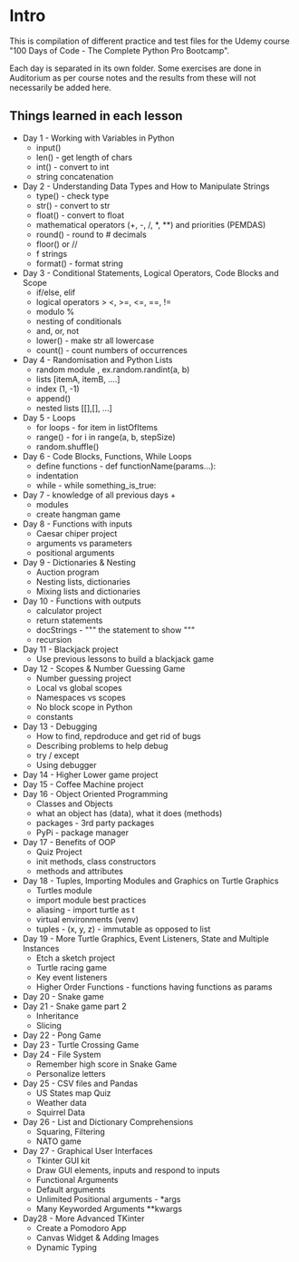 # Intro
This is compilation of different practice and test files for the Udemy course "100 Days of Code - The Complete Python Pro Bootcamp".

Each day is separated in its own folder.
Some exercises are done in Auditorium as per course notes and the results from these will not necessarily be added here.

## Things learned in each lesson
* Day 1 - Working with Variables in Python
    * input()
    * len() - get length of chars
    * int() - convert to int
    * string concatenation
* Day 2 - Understanding Data Types and How to Manipulate Strings
    * type() - check type
    * str() - convert to str
    * float() - convert to float
    * mathematical operators (+, -, /, *, **) and priorities (PEMDAS)
    * round() - round to # decimals
    * floor() or //
    * f strings
    * format() - format string
* Day 3 - Conditional Statements, Logical Operators, Code Blocks and Scope
    * if/else, elif
    * logical operators > <, >=, <=, ==, !=
    * modulo %
    * nesting of conditionals
    * and, or, not
    * lower() - make str all lowercase
    * count() - count numbers of occurrences
* Day 4 - Randomisation and Python Lists
    * random module , ex.random.randint(a, b)
    * lists  [itemA, itemB, ....]
    * index (1, -1)
    * append()
    * nested lists [[],[], ...]
* Day 5 - Loops
    * for loops - for item in listOfItems
    * range() - for i in range(a, b, stepSize)
    * random.shuffle()
* Day 6 - Code Blocks, Functions, While Loops
    * define functions - def functionName(params...):
    * indentation
    * while - while something_is_true:
* Day 7 - knowledge of all previous days + 
    * modules
    * create hangman game
* Day 8 - Functions with inputs
    * Caesar chiper project
    * arguments vs parameters
    * positional arguments
* Day 9 - Dictionaries & Nesting
    * Auction program
    * Nesting lists, dictionaries
    * Mixing lists and dictionaries
* Day 10 - Functions with outputs
    * calculator project
    * return statements
    * docStrings - """ the statement to show """
    * recursion
* Day 11 - Blackjack project
    * Use previous lessons to build a blackjack game
* Day 12 - Scopes & Number Guessing Game
    * Number guessing project
    * Local vs global scopes
    * Namespaces vs scopes
    * No block scope in Python
    * constants
* Day 13 - Debugging
    * How to find, repdroduce and get rid of bugs
    * Describing problems to help debug
    * try / except
    * Using debugger
* Day 14 - Higher Lower game project
* Day 15 - Coffee Machine project
* Day 16 - Object Oriented Programming
    * Classes and Objects
    * what an object has (data), what it does (methods)
    * packages - 3rd party packages 
    * PyPi - package manager
* Day 17 - Benefits of OOP
    * Quiz Project
    * init methods, class constructors
    * methods and attributes
* Day 18 - Tuples, Importing Modules and Graphics on Turtle Graphics
    * Turtles module
    * import module best practices
    * aliasing - import turtle as t
    * virtual environments (venv)
    * tuples - (x, y, z) - immutable as opposed to list
* Day 19 - More Turtle Graphics, Event Listeners, State and Multiple Instances
    * Etch a sketch project
    * Turtle racing game
    * Key event listeners
    * Higher Order Functions - functions having functions as params
* Day 20 - Snake game
* Day 21 - Snake game part 2
    * Inheritance
    * Slicing
* Day 22 - Pong Game
* Day 23 - Turtle Crossing Game
* Day 24 - File System
  * Remember high score in Snake Game
  * Personalize letters
* Day 25 - CSV files and Pandas
    * US States map Quiz
    * Weather data
    * Squirrel Data 
* Day 26 - List and Dictionary Comprehensions
    * Squaring, Filtering
    * NATO game
* Day 27 - Graphical User Interfaces
    * Tkinter GUI kit
    * Draw GUI elements, inputs and respond to inputs
    * Functional Arguments
    * Default arguments
    * Unlimited Positional arguments - *args
    * Many Keyworded Arguments **kwargs
* Day28 - More Advanced TKinter
    * Create a Pomodoro App
    * Canvas Widget & Adding Images
    * Dynamic Typing